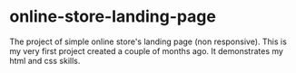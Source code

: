 # online-store-landing-page
The project of simple online store's landing page (non responsive). This is my very first project created a couple of months ago. It demonstrates my html and css skills.
